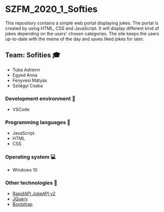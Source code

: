 # SZFM_2020_1_Softies

This repository contains a simple web portal displaying jokes. The portal is created by using HTML, CSS and JavaScript. It will display different kind of jokes depending on the users' chosen categories. The site keeps the users up-to-date with the meme of the day and saves liked jokes for later.

## Team: Sofities  :mortar_board:

* Tuba Adrienn
* Egyed Anna
* Fenyvesi Mátyás
* Szilágyi Csaba

### Development environment :hammer:

* VSCode

### Programming languages :diamond_shape_with_a_dot_inside:

* JavaScript
* HTML
* CSS

### Operating system :computer:

* Windows 10

### Other technologies :mag_right:
* [RapidAPI JokeAPI v2](https://rapidapi.com/Sv443/api/jokeapi-v2?endpoint=apiendpoint_e5399e8c-6633-4c02-8063-42e2dd17e9fe)
* [JQuery](https://jquery.com/)
* [Bootstrap](https://bootswatch.com/lux/)
